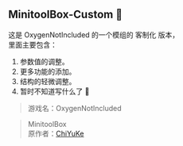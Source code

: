## MinitoolBox-Custom 🔧
这是 OxygenNotIncluded 的一个模组的 客制化 版本，  
里面主要包含：  
1. 参数值的调整。
2. 更多功能的添加。
3. 结构的轻微调整。
4. 暂时不知道写什么了 🫠

> 游戏名：OxygenNotIncluded

> MinitoolBox  
原作者：[ChiYuKe][link-author]

<!--以下是链接转储部分-->
[link-author]: https://github.com/ChiYuKe
